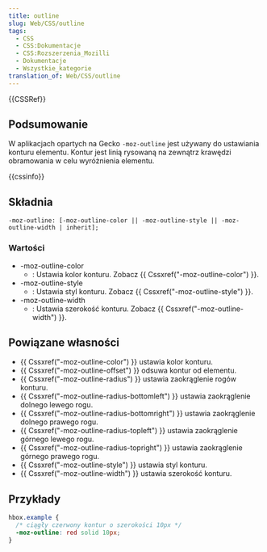 ```yaml
---
title: outline
slug: Web/CSS/outline
tags:
  - CSS
  - CSS:Dokumentacje
  - CSS:Rozszerzenia_Mozilli
  - Dokumentacje
  - Wszystkie_kategorie
translation_of: Web/CSS/outline
---
```

{{CSSRef}}

## Podsumowanie

W aplikacjach opartych na Gecko `-moz-outline` jest używany do ustawiania konturu elementu. Kontur jest linią rysowaną na zewnątrz krawędzi obramowania w celu wyróżnienia elementu.

{{cssinfo}}

## Składnia

    -moz-outline: [-moz-outline-color || -moz-outline-style || -moz-outline-width | inherit];

### Wartości

- \-moz-outline-color
  - : Ustawia kolor konturu. Zobacz {{ Cssxref("-moz-outline-color") }}.
- \-moz-outline-style
  - : Ustawia styl konturu. Zobacz {{ Cssxref("-moz-outline-style") }}.
- \-moz-outline-width
  - : Ustawia szerokość konturu. Zobacz {{ Cssxref("-moz-outline-width") }}.

## Powiązane własności

- {{ Cssxref("-moz-outline-color") }} ustawia kolor konturu.
- {{ Cssxref("-moz-outline-offset") }} odsuwa kontur od elementu.
- {{ Cssxref("-moz-outline-radius") }} ustawia zaokrąglenie rogów konturu.
- {{ Cssxref("-moz-outline-radius-bottomleft") }} ustawia zaokrąglenie dolnego lewego rogu.
- {{ Cssxref("-moz-outline-radius-bottomright") }} ustawia zaokrąglenie dolnego prawego rogu.
- {{ Cssxref("-moz-outline-radius-topleft") }} ustawia zaokrąglenie górnego lewego rogu.
- {{ Cssxref("-moz-outline-radius-topright") }} ustawia zaokrąglenie górnego prawego rogu.
- {{ Cssxref("-moz-outline-style") }} ustawia styl konturu.
- {{ Cssxref("-moz-outline-width") }} ustawia szerokość konturu.

## Przykłady

```css
hbox.example {
  /* ciągły czerwony kontur o szerokości 10px */
  -moz-outline: red solid 10px;
}
```
